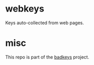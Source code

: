 # webkeys

Keys auto-collected from web pages.

# misc

This repo is part of the [badkeys](https://badkeys.info/) project.

